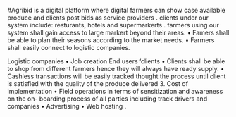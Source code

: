 
#Agribid is a digital platform where digital farmers can show case available produce and clients post bids as service providers .
clients under our system include: resturants, hotels and supermarkerts .
farmers using our system shall gain access to large markert beyond their areas.
•	Famers shall be able to  plan their seasons according to the market needs.
•	Farmers shall easily connect to logistic companies.




Logistic companies 
•	Job creation 
 End users ‘clients 
•	Clients shall be  able to shop from different farmers hence they will  always have ready supply.
•	Cashless transactions will be easily tracked thought the process until client is satisfied with the quality of the produce delivered 
3.	Cost of implementation 
•	Field operations in terms of sensitization and awareness on the on- boarding process of all parties including track drivers and companies 
•	Advertising 
•	Web hosting .




